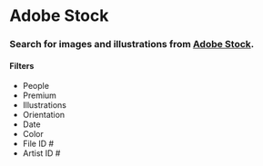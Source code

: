 # Adobe Stock

### Search for images and illustrations from [Adobe Stock](https://stock.adobe.com "Adobe Stock").

#### Filters
* People
* Premium
* Illustrations
* Orientation
* Date
* Color
* File ID # 
* Artist ID # 
